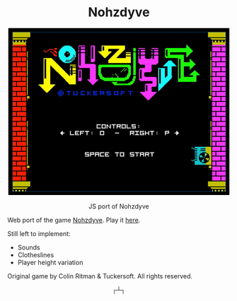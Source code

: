 <h1 align="center">Nohzdyve</h1>
<p align="center">
  <img src="./game.gif" alt="JS port of Nohzdyve">
</p>
<p align="center">JS port of Nohzdyve</p>

Web port of the game [Nohzdyve](https://tuckersoft.net/ealing20541/nohzdyve/). Play it [here](https://christopherwk210.github.io/nohzdyve-js/).

Still left to implement:

- Sounds
- Clotheslines
- Player height variation

Original game by Colin Ritman & Tuckersoft. All rights reserved.

<p align="center">┌┴┐</p>
